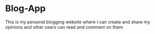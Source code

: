 # Blog-App
 This is my personal blogging website where I can create and share my opinions and other users can read and comment on them
